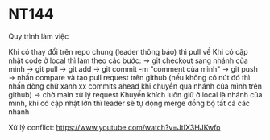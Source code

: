 # NT144
Quy trình làm việc

  Khi có thay đổi trên repo chung (leader thông báo) thì pull về
  Khi có cập nhật code ở local thì làm theo các bước: 
    -> git checkout sang nhánh của mình 
    -> git pull 
    -> git add 
    -> git commit -m "comment của mình"
    -> git push 
    -> nhấn compare và tạo pull request trên github (nếu không có nút đó thì nhấn dòng chữ xanh xx commits ahead khi chuyển qua nhánh của mình trên github) 
    -> chờ main xử lý request
  Khuyến khích luôn giữ ở local là nhánh của mình, khi có cập nhật lớn thì leader sẽ tự động merge đồng bộ tất cả các nhánh
  
Xử lý conflict:
https://www.youtube.com/watch?v=JtIX3HJKwfo
